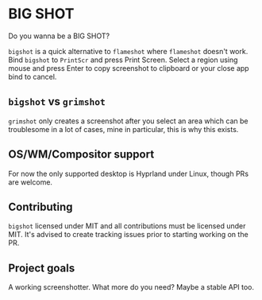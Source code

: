 # BIG SHOT

Do you wanna be a BIG SHOT?

`bigshot` is a quick alternative to `flameshot` where `flameshot` doesn't work. Bind `bigshot` to `PrintScr` and press Print Screen. Select a region using mouse and press Enter to copy screenshot to clipboard or your close app bind to cancel.

## `bigshot` vs `grimshot`
`grimshot` only creates a screenshot after you select an area which can be troublesome in a lot of cases, mine in particular, this is why this exists.

## OS/WM/Compositor support
For now the only supported desktop is Hyprland under Linux, though PRs are welcome.

## Contributing
`bigshot` licensed under MIT and all contributions must be licensed under MIT. It's advised to create tracking issues prior to starting working on the PR.

## Project goals
A working screenshotter. What more do you need? Maybe a stable API too.

